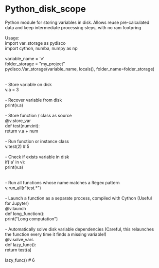 # Python_disk_scope<br/>
Python module for storing variables in disk. Allows reuse pre-calculated data and keep intermediate processing steps, with no ram footpring<br/>
<br/>
Usage:<br/>
import var_storage as pydisco<br/>
import cython, numba, numpy as np<br/>
<br/>
variable_name = 'v'<br/>
folder_storage = "my_project"<br/>
pydisco.Var_storage(variable_name, locals(), folder_name=folder_storage)<br/>
<br/>
<br/>
\- Store variable on disk<br/>
v.a = 3<br/>
<br/>
\- Recover variable from disk<br/>
print(v.a)<br/>
<br/>
\- Store function / class as source<br/>
@v.store_var<br/>
def test(num:int):<br/>
  return v.a + num<br/>
<br/>
\- Run function or instance class<br/>
v.test(2) # 5<br/>
<br/>
\- Check if exists variable in disk<br/>
if('a' in v):<br/>
  print(v.a)<br/>
<br/>  
\- Run all functions whose name matches a Regex pattern<br/>
v.run_all(r"test.*")<br/>
<br/>
\- Launch a function as a separate process, compiled with Cython (Useful for Jupyter)<br/>
@v.launch<br/>
def long_function():<br/>
  print("Long computation")<br/>
<br/>
\- Automatically solve disk variable dependencies (Careful, this relaunches the function every time it finds a missing variable!)<br/>
@v.solve_vars<br/>
def lazy_func():<br/>
  return test(a)<br/>
<br/>
lazy_func() # 6
